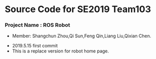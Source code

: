 # Source Code for SE2019 Team103
### Project Name : ROS Robot
* Member: Shangchun Zhou,Qi Sun,Feng Qin,Liang Liu,Qixian Chen.

- 2019.5.15 first commit
- This is a replace version for robot home page.